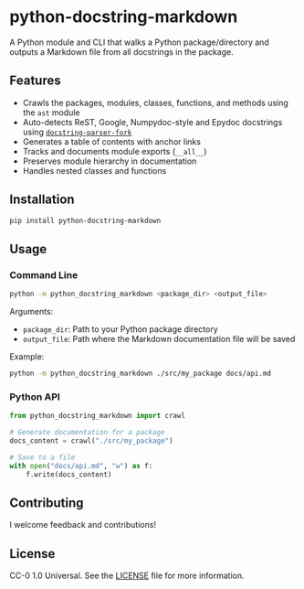 # python-docstring-markdown

A Python module and CLI that walks a Python package/directory and outputs a Markdown file from all docstrings in the package.

## Features

- Crawls the packages, modules, classes, functions, and methods using the `ast` module
- Auto-detects ReST, Google, Numpydoc-style and Epydoc docstrings using [`docstring-parser-fork`](https://pypi.org/project/docstring-parser-fork/)
- Generates a table of contents with anchor links
- Tracks and documents module exports (`__all__`)
- Preserves module hierarchy in documentation
- Handles nested classes and functions

## Installation

```bash
pip install python-docstring-markdown
```

## Usage

### Command Line

```bash
python -m python_docstring_markdown <package_dir> <output_file>
```

Arguments:
- `package_dir`: Path to your Python package directory
- `output_file`: Path where the Markdown documentation file will be saved

Example:
```bash
python -m python_docstring_markdown ./src/my_package docs/api.md
```

### Python API

```python
from python_docstring_markdown import crawl

# Generate documentation for a package
docs_content = crawl("./src/my_package")

# Save to a file
with open("docs/api.md", "w") as f:
    f.write(docs_content)
```

## Contributing

I welcome feedback and contributions!

## License

CC-0 1.0 Universal. See the [LICENSE](LICENSE) file for more information.